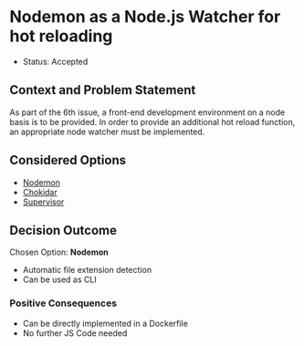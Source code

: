 # Nodemon as a Node.js Watcher for hot reloading

* Status: Accepted

## Context and Problem Statement
As part of the 6th issue, a front-end development environment on a node basis is to be provided. 
In order to provide an additional hot reload function, an appropriate node watcher must be implemented.

## Considered Options

* [Nodemon](https://nodemon.io/) 
* [Chokidar](https://github.com/paulmillr/chokidar) 
* [Supervisor](https://github.com/petruisfan/node-supervisor) 

## Decision Outcome
Chosen Option: **Nodemon**

* Automatic file extension detection
* Can be used as CLI

### Positive Consequences
* Can be directly implemented in a Dockerfile
* No further JS Code needed 
 


